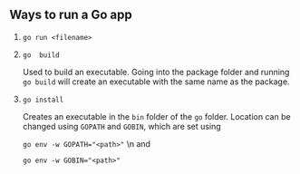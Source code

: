 ## Ways to run a Go app
1. `go run <filename>`

2. `go  build`

    Used to build an executable. Going into the package folder and running `go build` will create an executable with the same name as the package.

3. `go install` 
    
    Creates an executable in the `bin` folder of the `go` folder. Location can be changed using `GOPATH` and `GOBIN`, which are set using 
    
    `go env -w GOPATH="<path>"` \n and 
    
    `go env -w GOBIN="<path>"`